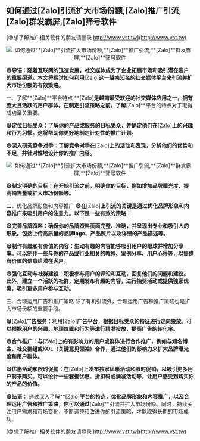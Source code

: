 ## **如何通过**[Zalo]**引流扩大市场份额,**[Zalo]**推广引流,**[Zalo]**群发霸屏,**[Zalo]**筛号软件**

[😍想了解推广相关软件的朋友请登录 http://www.vst.tw](http://www.vst.tw)

 <center><img src="https://vst.tw/MP4/tuiguang/png/2.png" alt="如何通过**[Zalo]**引流扩大市场份额,**[Zalo]**推广引流,**[Zalo]**群发霸屏,**[Zalo]**筛号软件"></center>

**😄导语：随着互联网的迅速发展，社交媒体成为了企业拓展市场和吸引潜在客户的重要渠道。本文将探讨如何利用**[Zalo]**这一越南知名的社交媒体平台来引流并扩大市场份额的有效策略。**

一、了解**[Zalo]**平台特点
**[Zalo]**是越南最受欢迎的社交媒体应用之一，拥有庞大且活跃的用户群体。在制定引流策略之前，了解**[Zalo]**平台的特点对于取得成功至关重要。

**😄定位目标受众：了解你的产品或服务的目标受众，并确定他们在**[Zalo]**上的兴趣和行为习惯。这将帮助你更好地制定针对性的推广计划。**

**😄深入研究竞争对手：了解竞争对手在**[Zalo]**上的活动和表现，分析他们的优势和不足，并针对性地设计你的推广内容。**

 <center><img src="https://vst.tw/MP4/tuiguang/png/3.png" alt="如何通过**[Zalo]**引流扩大市场份额,**[Zalo]**推广引流,**[Zalo]**群发霸屏,**[Zalo]**筛号软件"></center>

**😄制定明确的目标：在开始引流之前，明确你的目标，例如增加品牌曝光度、提高销售量或扩大市场份额等。**

二、优化品牌形象和内容推广
**😄在**[Zalo]**上引流的关键是通过优化品牌形象和内容推广来吸引用户的注意力。以下是一些有效的策略：**

**😄完善品牌资料：确保你的品牌资料页面完整、准确，并呈现出专业和吸引人的形象。包括上传高质量的品牌logo、产品照片以及详细的产品描述等。**

**😄制作有趣和有价值的内容：生动有趣的内容能够吸引用户的眼球并增加分享率。可以制作一些与你的产品或行业相关的教程、案例分享、用户心得等，以提供有价值的信息给潜在客户。**

**😄强化互动与社群建设：积极参与用户的评论和互动，回复他们的问题和建议。此外，建立一个活跃的社群，定期发布有趣的内容，进行抽奖活动或提供独家优惠，吸引更多用户参与互动。**

三、合理运用广告和推广策略
除了有机引流外，合理运用广告和推广策略也是扩大市场份额的重要手段。

**😄**[Zalo]**广告服务：利用**[Zalo]**广告平台，根据目标受众的特征进行定向投放。可以根据用户的兴趣、地理位置和行为等进行精准投放，提高广告的转化率。**

**😄合作推广：与**[Zalo]**上的有影响力的用户或群体进行合作推广，例如与知名博主、社交群组或KOL（关键意见领袖）合作，通过他们的影响力来扩大品牌曝光度和用户群体。**

**😄优惠活动和限时促销：在**[Zalo]**上发布独家优惠活动和限时促销，以吸引更多用户前来购买。可以设计一些套餐优惠、折扣码或满减活动等，让用户感受到购买你的产品的价值。**

**😄结语：**
通过深入了解**[Zalo]**平台的特点，优化品牌形象和内容推广，以及合理运用广告和推广策略，你可以通过**[Zalo]**引流并扩大市场份额。同时，持续关注用户需求和市场变化，不断调整和改进你的引流策略，才能取得长期的市场成功。

[😍想了解推广相关软件的朋友请登录 http://www.vst.tw](http://www.vst.tw)



